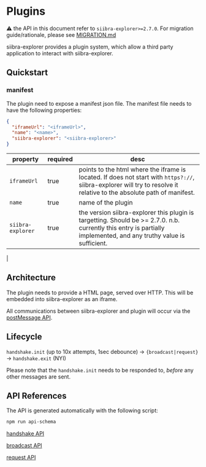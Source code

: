 # Plugins

:warning: the API in this document refer to `siibra-explorer>=2.7.0`. For migration guide/rationale, please see [MIGRATION.md](./MIGRATION.md)

siibra-explorer provides a plugin system, which allow a third party application to interact with siibra-explorer.

## Quickstart

### manifest

The plugin need to expose a manifest json file. The manifest file needs to have the following properties:

```json
{
  "iframeUrl": "<iframeUrl>",
  "name": "<name>",
  "siibra-explorer": "<siibra-explorer>"
}
```

| property | required | desc | 
| --- | --- | --- |
| `iframeUrl` | true | points to the html where the iframe is located. If does not start with `https?://`, siibra-explorer will try to resolve it relative to the absolute path of manifest. |
| `name` | true | name of the plugin | 
| `siibra-explorer` | true | the version siibra-explorer this plugin is targetting. Should be >= 2.7.0. n.b. currently this entry is partially implemented, and any truthy value is sufficient.
 |


<!-- TBD -->

## Architecture

The plugin needs to provide a HTML page, served over HTTP. This will be embedded into siibra-explorer as an iframe.

All communications between siibra-explorer and plugin will occur via the [postMessage API](https://developer.mozilla.org/en-US/docs/Web/API/Window/postMessage).

## Lifecycle

`handshake.init` (up to 10x attempts, 1sec debounce) -> `{broadcast|request}` -> `handshake.exit` (NYI)

Please note that the `handshake.init` needs to be responded to, *before* any other messages are sent.

## API References

The API is generated automatically with the following script:

```sh
npm run api-schema
```

[handshake API](./handshake.md)

[broadcast API](./broadcast.md)

[request API](./request.md)
